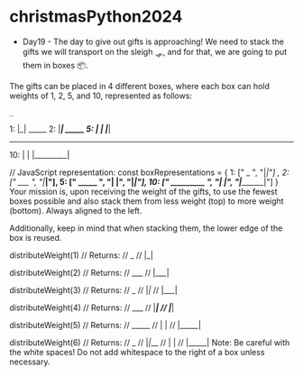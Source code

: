 # christmasPython2024
- Day19 -
The day to give out gifts is approaching! We need to stack the gifts we will transport on the sleigh 🛷, and for that, we are going to put them in boxes 📦.

The gifts can be placed in 4 different boxes, where each box can hold weights of 1, 2, 5, and 10, represented as follows:

    _
1: |_|
    _____
2: |_____|
    _____
5: |     |
   |_____|

_________
10: |         |
    |_________|

// JavaScript representation:
const boxRepresentations = {
  1: [" _ ", "|_|"] ,
  2: [" ___ ", "|___|"],
  5: [" _____ ", "|     |", "|_____|"],
  10: [" _________ ", "|         |", "|_________|"]
}
Your mission is, upon receiving the weight of the gifts, to use the fewest boxes possible and also stack them from less weight (top) to more weight (bottom). Always aligned to the left.

Additionally, keep in mind that when stacking them, the lower edge of the box is reused.

distributeWeight(1)
// Returns:
//  _
// |_|

distributeWeight(2)
// Returns:
//  ___
// |___|

distributeWeight(3)
// Returns:
//  _
// |_|_
// |___|

distributeWeight(4)
// Returns:
//  ___
// |___|
// |___|

distributeWeight(5)
// Returns:
//  _____
// |     |
// |_____|

distributeWeight(6)
// Returns:
//  _
// |_|___
// |     |
// |_____|
Note: Be careful with the white spaces! Do not add whitespace to the right of a box unless necessary.